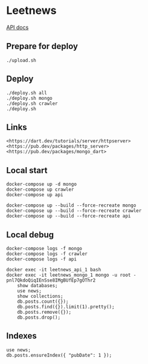 # Leetnews

[API docs](https://github.com/marsgpl/leetnews-backend/wiki/API-docs)

## Prepare for deploy

    ./upload.sh

## Deploy

    ./deploy.sh all
    ./deploy.sh mongo
    ./deploy.sh crawler
    ./deploy.sh

## Links

    <https://dart.dev/tutorials/server/httpserver>
    <https://pub.dev/packages/http_server>
    <https://pub.dev/packages/mongo_dart>

## Local start

    docker-compose up -d mongo
    docker-compose up crawler
    docker-compose up api

    docker-compose up --build --force-recreate mongo
    docker-compose up --build --force-recreate crawler
    docker-compose up --build --force-recreate api

## Local debug

    docker-compose logs -f mongo
    docker-compose logs -f crawler
    docker-compose logs -f api

    docker exec -it leetnews_api_1 bash
    docker exec -it leetnews_mongo_1 mongo -u root -pnl7QkdoQiqIEnSse8IMgBUfEp7gOThr2
        show databases;
        use news;
        show collections;
        db.posts.count({});
        db.posts.find({}).limit(1).pretty();
        db.posts.remove({});
        db.posts.drop();

## Indexes

    use news;
    db.posts.ensureIndex({ "pubDate": 1 });

